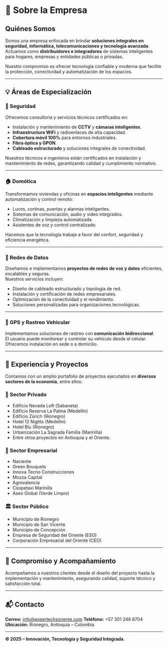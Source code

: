 # 🏢 Sobre la Empresa

## Quiénes Somos
Somos una empresa enfocada en brindar **soluciones integrales en seguridad, informática, telecomunicaciones y tecnología avanzada**.  
Actuamos como **distribuidores e integradores** de sistemas inteligentes para hogares, empresas y entidades públicas o privadas.

Nuestro compromiso es ofrecer tecnología confiable y moderna que facilite la protección, conectividad y automatización de los espacios.

---

## 💡 Áreas de Especialización

### 🔐 Seguridad
Ofrecemos consultoría y servicios técnicos certificados en:
- Instalación y mantenimiento de **CCTV** y **cámaras inteligentes**.  
- **Infraestructura WiFi** y radioenlaces de alta capacidad.  
- **Cobertura móvil 100%** para entornos industriales.  
- **Fibra óptica y GPON**.  
- **Cableado estructurado** y soluciones integrales de conectividad.

Nuestros técnicos e ingenieros están certificados en instalación y mantenimiento de redes, garantizando calidad y cumplimiento normativo.

---

### 🏠 Domótica
Transformamos viviendas y oficinas en **espacios inteligentes** mediante automatización y control remoto:

- Luces, cortinas, puertas y alarmas inteligentes.  
- Sistemas de comunicación, audio y video integrados.  
- Climatización y limpieza automatizada.  
- Asistentes de voz y control centralizado.

Hacemos que la tecnología trabaje a favor del confort, seguridad y eficiencia energética.

---

### 📡 Redes de Datos
Diseñamos e implementamos **proyectos de redes de voz y datos** eficientes, escalables y seguras.  
Nuestros servicios incluyen:

- Diseño de cableado estructurado y topología de red.  
- Instalación y certificación de redes empresariales.  
- Optimización de la conectividad y el rendimiento.  
- Soluciones personalizadas para organizaciones tecnológicas.

---

### 🚗 GPS y Rastreo Vehicular
Implementamos soluciones de rastreo con **comunicación bidireccional**.  
El usuario puede monitorear y controlar su vehículo desde el celular.  
Ofrecemos instalación en sede o a domicilio.

---

## 🧠 Experiencia y Proyectos
Contamos con un amplio portafolio de proyectos ejecutados en **diversos sectores de la economía**, entre ellos:

### 🏢 Sector Privado
- Edificio Nevada Loft (Sabaneta)  
- Edificio Reserva La Palma (Medellín)  
- Edificio Zürich (Rionegro)  
- Hotel 12 Nights (Medellín)  
- Hotel Blu (Rionegro)  
- Urbanización La Sagrada Familia (Marinilla)  
- Entre otros proyectos en Antioquia y el Oriente.

### 🏬 Sector Empresarial
- Naciente  
- Green Bouquets  
- Innova Tecno Construcciones  
- Mozza Capital  
- Agrovalencia  
- Coopetaxi Marinilla  
- Aseo Global (Verde Limpio)

### 🏛️ Sector Público
- Municipio de Rionegro  
- Municipio de San Vicente  
- Municipio de Concepción  
- Empresa de Seguridad del Oriente (ESO)  
- Corporación Empresarial del Oriente (CEO)

---

## 🤝 Compromiso y Acompañamiento
Acompañamos a nuestros clientes desde el diseño del proyecto hasta la implementación y mantenimiento, asegurando calidad, soporte técnico y satisfacción total.

---

## 📬 Contacto
**Correo:** info@expertechsoriente.com
**Teléfono:** +57 301 248 8704
**Ubicación:** Rionegro, Antioquia – Colombia

---

**© 2025 – Innovación, Tecnología y Seguridad Integrada.**